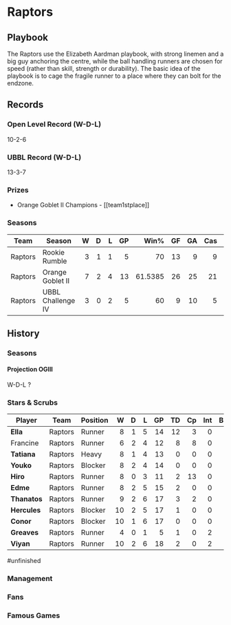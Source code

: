 # Raptors



## Playbook

The Raptors use the Elizabeth Aardman playbook, with strong linemen and a big guy anchoring the centre, while the ball handling runners are chosen for speed (rather than skill, strength or durability). The basic idea of the playbook is to cage the fragile runner to a place where they can bolt for the endzone.

## Records

### Open Level Record (W-D-L)

10-2-6

### UBBL Record (W-D-L)

13-3-7

### Prizes

* Orange Goblet II Champions - [[team1stplace]]

### Seasons

| Team      | Season             | W  | D | L | GP | Win% | GF   | GA   | Cas  | CDif | FF   |
|-----------|--------------------|--:|--:|--:|---:|-----:|---:|---:|----:|-----:|---:|
| Raptors | Rookie Rumble     |    3 |    1 |    1 |      5 |      70 |   13 |    9 |    9 |     -1 |    2 |
| Raptors | Orange Goblet II  |    7 |    2 |    4 |     13 | 61.5385 |   26 |   25 |   21 |      1 |    4 |
| Raptors | UBBL Challenge IV |    3 |    0 |    2 |      5 |      60 |    9 |   10 |    5 |     -1 |    1 |


## History


### Seasons


#### Projection OGIII

W-D-L ?


### Stars & Scrubs

| Player           | Team        | Position      | W | D | L | GP | TD | Cp | Int | BH | SI | Ki | MVP | SPP |
|------------------|-------------|---------------|--:|--:|--:|---:|---:|---:|----:|---:|---:|---:|----:|----:|
| **Ella**      | Raptors | Runner    |    8 |    1 |    5 |   14 |   12 |    3 |    0 |    0 |    0 |    0 |    2 |   49 |
| Francine | Raptors | Runner    |    6 |    2 |    4 |   12 |    8 |    8 |    0 |    0 |    0 |    0 |    2 |   42 |
| **Tatiana**   | Raptors | Heavy |    8 |    1 |    4 |   13 |    0 |    0 |    0 |    4 |    0 |    0 |    3 |   23 |
| **Youko**     | Raptors | Blocker   |    8 |    2 |    4 |   14 |    0 |    0 |    0 |    3 |    1 |    1 |    2 |   20 |
| **Hiro**      | Raptors | Runner    |    8 |    0 |    3 |   11 |    2 |   13 |    0 |    0 |    0 |    0 |    0 |   19 |
| **Edme**      | Raptors | Runner    |    8 |    2 |    5 |   15 |    2 |    0 |    0 |    0 |    0 |    0 |    2 |   16 |
| **Thanatos**  | Raptors | Runner    |    9 |    2 |    6 |   17 |    3 |    2 |    0 |    0 |    0 |    0 |    1 |   16 |
| **Hercules**  | Raptors | Blocker   |   10 |    2 |    5 |   17 |    1 |    0 |    0 |    1 |    0 |    0 |    2 |   15 |
| **Conor**     | Raptors | Blocker   |   10 |    1 |    6 |   17 |    0 |    0 |    0 |    2 |    1 |    1 |    1 |   13 |
| **Greaves**   | Raptors | Runner    |    4 |    0 |    1 |    5 |    1 |    0 |    2 |    0 |    0 |    0 |    1 |   12 |
| **Viyan**     | Raptors | Runner    |   10 |    2 |    6 |   18 |    2 |    0 |    2 |    0 |    0 |    0 |    0 |   10 |


#unfinished 

### Management

### Fans


### Famous Games


